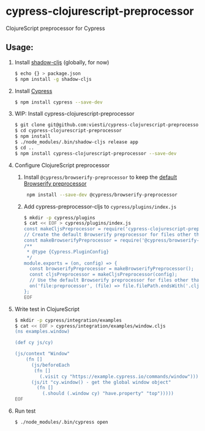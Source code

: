 # cypress-clojurescript-preprocessor

ClojureScript preprocessor for Cypress

## Usage:

1. Install [shadow-cljs](https://shadow-cljs.github.io/docs/UsersGuide.html#_installation) (globally, for now)

   ```sh
   $ echo {} > package.json
   $ npm install -g shadow-cljs
   ```

2. Install [Cypress](https://docs.cypress.io/guides/getting-started/installing-cypress.html#Installing)

   ```sh
   $ npm install cypress --save-dev
   ```

3. WIP: Install cypress-clojurescript-preprocessor

   ```sh
   $ git clone git@github.com:viesti/cypress-clojurescript-preprocessor.git
   $ cd cypress-clojurescript-preprocessor
   $ npm install
   $ ./node_modules/.bin/shadow-cljs release app
   $ cd ..
   $ npm install cypress-clojurescript-preprocessor --save-dev
   ```

4. Configure ClojureScript preprocessor

   1. Install  `@cypress/browserify-preprocessor` to keep the [default Browserify preprocessor](https://docs.cypress.io/api/plugins/preprocessors-api.html#Defaults)

      ```sh
       npm install --save-dev @cypress/browserify-preprocessor
      ```

   2. Add cypress-preprocessor-cljs to `cypress/plugins/index.js`

      ```sh
      $ mkdir -p cypress/plugins
      $ cat << EOF > cypress/plugins/index.js
      const makeCljsPreprocessor = require('cypress-clojurescript-preprocessor');
      // Create the default Browserify preprocessor for files other than *.cljs
      const makeBrowserifyPreprocessor = require('@cypress/browserify-preprocessor');
      /**
       * @type {Cypress.PluginConfig}
       */
      module.exports = (on, config) => {
        const browserifyPreprocessor = makeBrowserifyPreprocessor();
        const cljsPreprocessor = makeCljsPreprocessor(config);
        // Use the default Browserify preprocessor for files other than *.cljs
        on('file:preprocessor', (file) => file.filePath.endsWith('.cljs') ? cljsPreprocessor(file) : browserifyPreprocessor(file));
      };
      EOF
      ```
5. Write test in ClojureScript

   ```sh
   $ mkdir -p cypress/integration/examples
   $ cat << EOF > cypress/integration/examples/window.cljs
   (ns examples.window)

   (def cy js/cy)

   (js/context "Window"
       (fn []
         (js/beforeEach
          (fn []
            (.visit cy "https://example.cypress.io/commands/window")))
         (js/it "cy.window() - get the global window object"
           (fn []
             (.should (.window cy) "have.property" "top")))))
   EOF
   ```

6. Run test

   ```sh
   $ ./node_modules/.bin/cypress open
   ```
